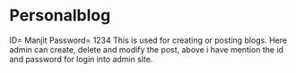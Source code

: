 # Personalblog
ID= Manjit
Password= 1234 
This is used for creating or posting blogs.
Here admin can create, delete and modify the post, above i have mention the id and password for login into admin site.
